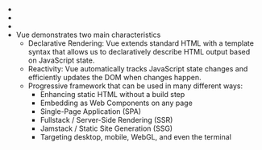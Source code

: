 - 
- 
- 
- Vue demonstrates two main characteristics
    - Declarative Rendering: Vue extends standard HTML with a template syntax that allows us to declaratively describe HTML output based on JavaScript state.
    - Reactivity: Vue automatically tracks JavaScript state changes and efficiently updates the DOM when changes happen.
    - Progressive framework that can be used in many different ways:
        - Enhancing static HTML without a build step
        - Embedding as Web Components on any page
        - Single-Page Application (SPA)
        - Fullstack / Server-Side Rendering (SSR)
        - Jamstack / Static Site Generation (SSG)
        - Targeting desktop, mobile, WebGL, and even the terminal
